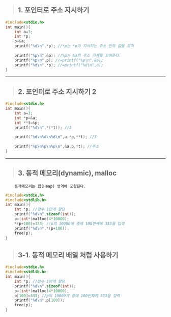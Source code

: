 > ## 1. 포인터로 주소 지시하기
```c++
#include<stdio.h>
int main(){
	int a=3;
	int *p;
	p=&a; 
	printf("%d\n",*p); //*p는 *p가 지시하는 주소 안의 값을 의미 
	
	printf("%p\n",&a); //%p는 &a의 주소 자체를 보여준다.
	printf("%p\n",p); //=printf("%p\n",&a);
	printf("%d\n",*p); //=printf("%d\n",a);
}
```
* * *
> ## 2. 포인터로 주소 지시하기 2
```c++
#include<stdio.h> 
int main(){
	int a=3;
	int *p=&a; 
	int **t=&p;
	printf("%d\n",*(*t)); //3
	 
	printf("%d\n%d\n%d\n",a,*p,**t); //3
	
	printf("%p\n%p\n%p\n",&a,p,*t); //주소 
}
```
* * *
> ## 3. 동적 메모리(dynamic), malloc  
		동적메모리는 힙(Heap) 영역에 포함된다.
```c++
#include<stdio.h> 
#include<stdlib.h>
int main(){
	int *p; //정수 1만개 할당
	printf("%d\n",sizeof(int));
	p=(int*)malloc(4*10000);
	*(p+100)=333; //p의 10000개 중에 100번째에 333을 입력
	printf("%d\n",*(p+100));
	free(p); 
}
```

> ## 3-1. 동적 메모리 배열 처럼 사용하기
```c++
#include<stdio.h> 
#include<stdlib.h>
int main(){
	int *p; //정수 1만개 할당
	printf("%d\n",sizeof(int));
	p=(int*)malloc(4*10000);
	p[100]=333; //p의 10000개 중에 100번째에 333을 입력
	printf("%d\n",p[100]);
	free(p); 
}
```
